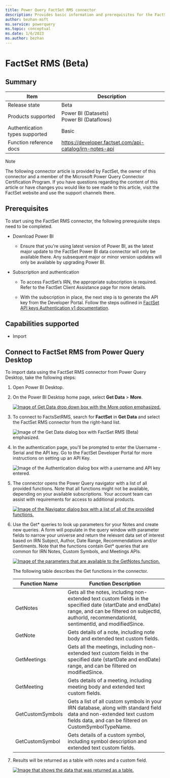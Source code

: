 ```yaml
---
title: Power Query FactSet RMS connector
description: Provides basic information and prerequisites for the FactSet RMS connector, and includes descriptions of the optional input parameters.
author: bezhan-msft
ms.service: powerquery
ms.topic: conceptual
ms.date: 1/6/2023
ms.author: bezhan
---
```


# FactSet RMS (Beta)

## Summary

| Item | Description |
| ------- | ------------|
|Release state | Beta |
| Products supported | Power BI (Datasets)<br/>Power BI (Dataflows) |
| Authentication types supported| Basic |
| Function reference docs | https://developer.factset.com/api-catalog/irn-notes-api|

> [!NOTE]
> The following connector article is provided by FactSet, the owner of this connector and a member of the Microsoft Power Query Connector Certification Program. If you have questions regarding the content of this article or have changes you would like to see made to this article, visit the FactSet website and use the support channels there.

## Prerequisites

To start using the FactSet RMS connector, the following prerequisite steps need to be completed.

* Download Power BI

  * Ensure that you're using latest version of Power BI, as the latest major update to the FactSet Power BI data connector will only be available there. Any subsequent major or minor version updates will only be available by upgrading Power BI.

* Subscription and authentication

  * To access FactSet’s IRN, the appropriate subscription is required. Refer to the FactSet Client Assistance page for more details.

  * With the subscription in place, the next step is to generate the API key from the Developer Portal. Follow the steps outlined in [FactSet API keys Authentication v1 documentation](https://developer.factset.com/authentication).

## Capabilities supported

* Import

## Connect to FactSet RMS from Power Query Desktop

To import data using the FactSet RMS connector from Power Query Desktop, take the following steps:

1. Open Power BI Desktop.

2. On the Power BI Desktop home page, select **Get Data** > **More**.

    [![Image of Get Data drop down box with the More option emphasized.](./media/factset-rms/open-power-bi.png)](./media/factset-rms/open-power-bi.png#lightbox)

3. To connect to FactsSetRMS, search for **FactSet** in **Get Data** and select the FactSet RMS connector from the right-hand list.

   ![Image of the Get Data dialog box with FactSet RMS (Beta) emphasized.](./media/factset-rms/select-factset-rms.png)

4. In the authentication page, you'll be prompted to enter the Username - Serial and the API key. Go to the FactSet Developer Portal for more instructions on setting up an API Key.

   ![Image of the Authentication dialog box with a username and API key entered.](./media/factset-rms/authentication.png)

5. The connector opens the Power Query navigator with a list of all provided functions. Note that all functions might not be available, depending on your available subscriptions. Your account team can assist with requirements for access to additional products.

   [![Image of the Navigator dialog box with a list of all of the provided functions.](./media/factset-rms/navigator.png)](./media/factset-rms/Navigator.png#lightbox)

6. Use the Get\* queries to look up parameters for your Notes and create new queries. A form will populate in the query window with parameter fields to narrow your universe and return the relevant data set of interest based on IRN Subject, Author, Date Range, Recommendations and/or Sentiments. Note that the functions contain Get\* queries that are common for IRN Notes, Custom Symbols, and Meetings APIs.

   [![Image of the parameters that are available to the GetNotes function.](./media/factset-rms/queries.png)](./media/factset-rms/queries.png#lightbox)

   The following table describes the Get functions in the connector.

   | Function Name | Function Description |
   | --------------- | ----------- |
   | GetNotes | Gets all the notes, including non-extended text custom fields in the specified date (startDate and endDate) range, and can be filtered on subjectId, authorId, recommendationId, sentimentId, and modifiedSince. |
   | GetNote | Gets details of a note, including note body and extended text custom fields. |
   | GetMeetings | Gets all the meetings, including non-extended text custom fields in the specified date (startDate and endDate) range, and can be filtered on modifiedSince. |
   | GetMeeting | Gets details of a meeting, including meeting body and extended text custom fields. |
   | GetCustomSymbols | Gets a list of all custom symbols in your IRN database, along with standard field data and non-extended text custom fields data, and can be filtered on CustomSymbolTypeName. |
   | GetCustomSymbol | Gets details of a custom symbol, including symbol description and extended text custom fields.|

7. Results will be returned as a table with notes and a custom field.

   [![Image that shows the data that was returned as a table.](./media/factset-rms/result.png)](./media/factset-rms/result.png#lightbox)